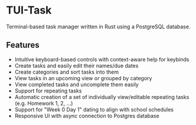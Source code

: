 # TUI-Task

Terminal-based task manager written in Rust using a PostgreSQL database.

## Features

- Intuitive keyboard-based controls with context-aware help for keybinds
- Create tasks and easily edit their names/due dates
- Create categories and sort tasks into them
- View tasks in an upcoming view or grouped by category
- View completed tasks and uncomplete them easily
- Support for repeating tasks
- Automatic creation of a set of individually view/editable repeating tasks (e.g. Homework 1, 2, ...)
- Support for "Week 0 Day 1" dating to align with school schedules
- Responsive UI with async connection to Postgres database
